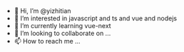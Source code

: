 - 👋 Hi, I’m @yizhitian
- 👀 I’m interested in javascript and ts and vue and nodejs 
- 🌱 I’m currently learning vue-next
- 💞️ I’m looking to collaborate on ...
- 📫 How to reach me ...

<!---
yizhitian/yizhitian is a ✨ special ✨ repository because its `README.md` (this file) appears on your GitHub profile.
You can click the Preview link to take a look at your changes.
--->
